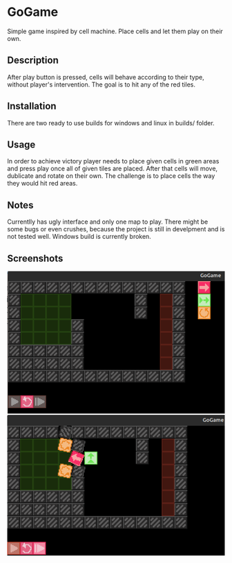 # GoGame
Simple game inspired by cell machine. Place cells and let them play on their own.

## Description
After play button is pressed, cells will behave according to their type, without player's intervention. The goal is to hit any of the red tiles. 

## Installation
There are two ready to use builds for windows and linux in builds/ folder.

## Usage
In order to achieve victory player needs to place given cells in green areas and press play once all of given tiles are placed. After that cells will move, dublicate and rotate on their own. The challenge is to place cells the way they would hit red areas.

## Notes
Currentlly has ugly interface and only one map to play. There might be some bugs or even crushes, because the project is still in develpment and is not tested well. Windows build is currently broken.

## Screenshots

![Alt text](example_screenshots/GoGame_screenshot_00.png)
![Alt text](example_screenshots/GoGame_screenshot_01.png)
